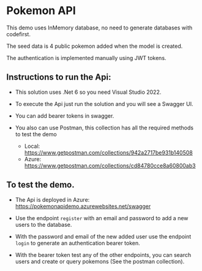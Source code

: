 # Pokemon API

This demo uses InMemory database, no need to generate databases with codefirst.

The seed data is 4 public pokemon added when the model is created.

The authentication is implemented manually using JWT tokens.

## Instructions to run the Api:

- This solution uses .Net 6 so you need Visual Studio 2022.

- To execute the Api just run the solution and you will see a Swagger UI.

- You can add bearer tokens in swagger.

- You also can use Postman, this collection has all the required methods to test the demo 
    - Local: https://www.getpostman.com/collections/942a2717be931b140508
    - Azure: https://www.getpostman.com/collections/cd84780cce8a60800ab3

## To test the demo.

- The Api is deployed in Azure: https://pokemonapidemo.azurewebsites.net/swagger

- Use the endpoint `register` with an email and password to add a new users to the database.

- With the password and email of the new added user use the endpoint `login` to generate an authentication bearer token.

- With the bearer token test any of the other endpoints, you can search users and create or query pokemons (See the postman collection).
